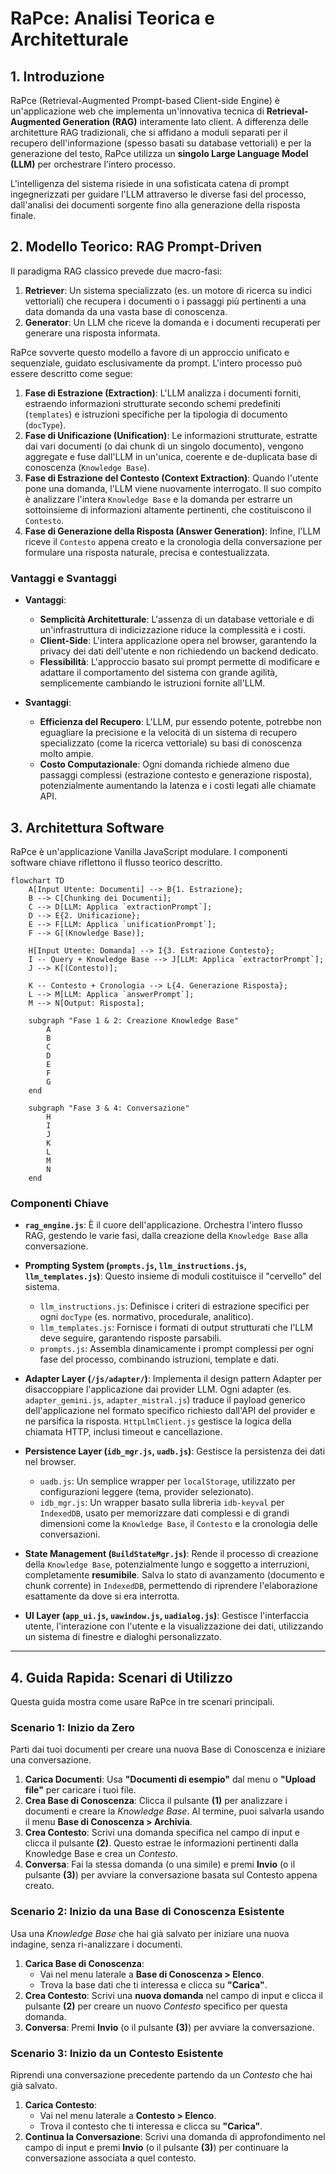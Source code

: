 # RaPce: Analisi Teorica e Architetturale

## 1. Introduzione

RaPce (Retrieval-Augmented Prompt-based Client-side Engine) è un'applicazione web che implementa un'innovativa tecnica di **Retrieval-Augmented Generation (RAG)** interamente lato client. A differenza delle architetture RAG tradizionali, che si affidano a moduli separati per il recupero dell'informazione (spesso basati su database vettoriali) e per la generazione del testo, RaPce utilizza un **singolo Large Language Model (LLM)** per orchestrare l'intero processo.

L'intelligenza del sistema risiede in una sofisticata catena di prompt ingegnerizzati per guidare l'LLM attraverso le diverse fasi del processo, dall'analisi dei documenti sorgente fino alla generazione della risposta finale.

## 2. Modello Teorico: RAG Prompt-Driven

Il paradigma RAG classico prevede due macro-fasi:
1.  **Retriever**: Un sistema specializzato (es. un motore di ricerca su indici vettoriali) che recupera i documenti o i passaggi più pertinenti a una data domanda da una vasta base di conoscenza.
2.  **Generator**: Un LLM che riceve la domanda e i documenti recuperati per generare una risposta informata.

RaPce sovverte questo modello a favore di un approccio unificato e sequenziale, guidato esclusivamente da prompt. L'intero processo può essere descritto come segue:

1.  **Fase di Estrazione (Extraction)**: L'LLM analizza i documenti forniti, estraendo informazioni strutturate secondo schemi predefiniti (`templates`) e istruzioni specifiche per la tipologia di documento (`docType`).
2.  **Fase di Unificazione (Unification)**: Le informazioni strutturate, estratte dai vari documenti (o dai chunk di un singolo documento), vengono aggregate e fuse dall'LLM in un'unica, coerente e de-duplicata base di conoscenza (`Knowledge Base`).
3.  **Fase di Estrazione del Contesto (Context Extraction)**: Quando l'utente pone una domanda, l'LLM viene nuovamente interrogato. Il suo compito è analizzare l'intera `Knowledge Base` e la domanda per estrarre un sottoinsieme di informazioni altamente pertinenti, che costituiscono il `Contesto`.
4.  **Fase di Generazione della Risposta (Answer Generation)**: Infine, l'LLM riceve il `Contesto` appena creato e la cronologia della conversazione per formulare una risposta naturale, precisa e contestualizzata.

### Vantaggi e Svantaggi

*   **Vantaggi**:
    *   **Semplicità Architetturale**: L'assenza di un database vettoriale e di un'infrastruttura di indicizzazione riduce la complessità e i costi.
    *   **Client-Side**: L'intera applicazione opera nel browser, garantendo la privacy dei dati dell'utente e non richiedendo un backend dedicato.
    *   **Flessibilità**: L'approccio basato sui prompt permette di modificare e adattare il comportamento del sistema con grande agilità, semplicemente cambiando le istruzioni fornite all'LLM.

*   **Svantaggi**:
    *   **Efficienza del Recupero**: L'LLM, pur essendo potente, potrebbe non eguagliare la precisione e la velocità di un sistema di recupero specializzato (come la ricerca vettoriale) su basi di conoscenza molto ampie.
    *   **Costo Computazionale**: Ogni domanda richiede almeno due passaggi complessi (estrazione contesto e generazione risposta), potenzialmente aumentando la latenza e i costi legati alle chiamate API.

## 3. Architettura Software

RaPce è un'applicazione Vanilla JavaScript modulare. I componenti software chiave riflettono il flusso teorico descritto.

```mermaid
flowchart TD
    A[Input Utente: Documenti] --> B{1. Estrazione};
    B --> C[Chunking dei Documenti];
    C --> D[LLM: Applica `extractionPrompt`];
    D --> E{2. Unificazione};
    E --> F[LLM: Applica `unificationPrompt`];
    F --> G[(Knowledge Base)];
    
    H[Input Utente: Domanda] --> I{3. Estrazione Contesto};
    I -- Query + Knowledge Base --> J[LLM: Applica `extractorPrompt`];
    J --> K[(Contesto)];
    
    K -- Contesto + Cronologia --> L{4. Generazione Risposta};
    L --> M[LLM: Applica `answerPrompt`];
    M --> N[Output: Risposta];

    subgraph "Fase 1 & 2: Creazione Knowledge Base"
        A
        B
        C
        D
        E
        F
        G
    end

    subgraph "Fase 3 & 4: Conversazione"
        H
        I
        J
        K
        L
        M
        N
    end
```

### Componenti Chiave

*   **`rag_engine.js`**: È il cuore dell'applicazione. Orchestra l'intero flusso RAG, gestendo le varie fasi, dalla creazione della `Knowledge Base` alla conversazione.

*   **Prompting System (`prompts.js`, `llm_instructions.js`, `llm_templates.js`)**: Questo insieme di moduli costituisce il "cervello" del sistema.
    *   `llm_instructions.js`: Definisce i criteri di estrazione specifici per ogni `docType` (es. normativo, procedurale, analitico).
    *   `llm_templates.js`: Fornisce i formati di output strutturati che l'LLM deve seguire, garantendo risposte parsabili.
    *   `prompts.js`: Assembla dinamicamente i prompt complessi per ogni fase del processo, combinando istruzioni, template e dati.

*   **Adapter Layer (`/js/adapter/`)**: Implementa il design pattern Adapter per disaccoppiare l'applicazione dai provider LLM. Ogni adapter (es. `adapter_gemini.js`, `adapter_mistral.js`) traduce il payload generico dell'applicazione nel formato specifico richiesto dall'API del provider e ne parsifica la risposta. `HttpLlmClient.js` gestisce la logica della chiamata HTTP, inclusi timeout e cancellazione.

*   **Persistence Layer (`idb_mgr.js`, `uadb.js`)**: Gestisce la persistenza dei dati nel browser.
    *   `uadb.js`: Un semplice wrapper per `localStorage`, utilizzato per configurazioni leggere (tema, provider selezionato).
    *   `idb_mgr.js`: Un wrapper basato sulla libreria `idb-keyval` per `IndexedDB`, usato per memorizzare dati complessi e di grandi dimensioni come la `Knowledge Base`, il `Contesto` e la cronologia delle conversazioni.

*   **State Management (`BuildStateMgr.js`)**: Rende il processo di creazione della `Knowledge Base`, potenzialmente lungo e soggetto a interruzioni, completamente **resumibile**. Salva lo stato di avanzamento (documento e chunk corrente) in `IndexedDB`, permettendo di riprendere l'elaborazione esattamente da dove si era interrotta.

*   **UI Layer (`app_ui.js`, `uawindow.js`, `uadialog.js`)**: Gestisce l'interfaccia utente, l'interazione con l'utente e la visualizzazione dei dati, utilizzando un sistema di finestre e dialoghi personalizzato.

---

## 4. Guida Rapida: Scenari di Utilizzo

Questa guida mostra come usare RaPce in tre scenari principali.

### Scenario 1: Inizio da Zero

Parti dai tuoi documenti per creare una nuova Base di Conoscenza e iniziare una conversazione.

1.  **Carica Documenti**: Usa **"Documenti di esempio"** dal menu o **"Upload file"** per caricare i tuoi file.
2.  **Crea Base di Conoscenza**: Clicca il pulsante **(1)** per analizzare i documenti e creare la *Knowledge Base*. Al termine, puoi salvarla usando il menu **Base di Conoscenza > Archivia**.
3.  **Crea Contesto**: Scrivi una domanda specifica nel campo di input e clicca il pulsante **(2)**. Questo estrae le informazioni pertinenti dalla Knowledge Base e crea un *Contesto*.
4.  **Conversa**: Fai la stessa domanda (o una simile) e premi **Invio** (o il pulsante **(3)**) per avviare la conversazione basata sul Contesto appena creato.

### Scenario 2: Inizio da una Base di Conoscenza Esistente

Usa una *Knowledge Base* che hai già salvato per iniziare una nuova indagine, senza ri-analizzare i documenti.

1.  **Carica Base di Conoscenza**:
    *   Vai nel menu laterale a **Base di Conoscenza > Elenco**.
    *   Trova la base dati che ti interessa e clicca su **"Carica"**.
2.  **Crea Contesto**: Scrivi una **nuova domanda** nel campo di input e clicca il pulsante **(2)** per creare un nuovo *Contesto* specifico per questa domanda.
3.  **Conversa**: Premi **Invio** (o il pulsante **(3)**) per avviare la conversazione.

### Scenario 3: Inizio da un Contesto Esistente

Riprendi una conversazione precedente partendo da un *Contesto* che hai già salvato.

1.  **Carica Contesto**:
    *   Vai nel menu laterale a **Contesto > Elenco**.
    *   Trova il contesto che ti interessa e clicca su **"Carica"**.
2.  **Continua la Conversazione**: Scrivi una domanda di approfondimento nel campo di input e premi **Invio** (o il pulsante **(3)**) per continuare la conversazione associata a quel contesto.